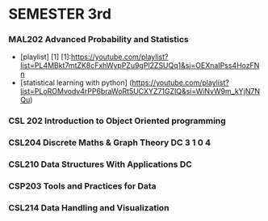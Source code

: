 # SEMESTER 3rd

### MAL202 Advanced Probability and Statistics 
- [playlist] [1] [1]:https://youtube.com/playlist?list=PL4MBkt7mtZK8cFxhWypPZu9gPl2ZSUQq1&si=OEXnaIPss4HozFNn
- [statistical learning with python] (https://youtube.com/playlist?list=PLoROMvodv4rPP6braWoRt5UCXYZ71GZIQ&si=WiNvW9m_kYjN7NQu)
### CSL 202 Introduction to Object Oriented programming 


### CSL204 Discrete Maths & Graph Theory DC 3 1 0 4 


### CSL210 Data Structures With Applications DC 


### CSP203 Tools and Practices for Data 



### CSL214 Data Handling and Visualization 
